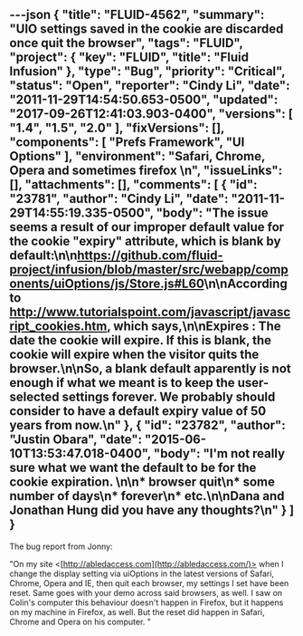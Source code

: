 ---json
{
  "title": "FLUID-4562",
  "summary": "UIO settings saved in the cookie are discarded once quit the browser",
  "tags": "FLUID",
  "project": {
    "key": "FLUID",
    "title": "Fluid Infusion"
  },
  "type": "Bug",
  "priority": "Critical",
  "status": "Open",
  "reporter": "Cindy Li",
  "date": "2011-11-29T14:54:50.653-0500",
  "updated": "2017-09-26T12:41:03.903-0400",
  "versions": [
    "1.4",
    "1.5",
    "2.0"
  ],
  "fixVersions": [],
  "components": [
    "Prefs Framework",
    "UI Options"
  ],
  "environment": "Safari, Chrome, Opera and sometimes firefox&#x20;\n",
  "issueLinks": [],
  "attachments": [],
  "comments": [
    {
      "id": "23781",
      "author": "Cindy Li",
      "date": "2011-11-29T14:55:19.335-0500",
      "body": "The issue seems a result of our improper default value for the cookie \"expiry\" attribute, which is blank by default:\n\n<https://github.com/fluid-project/infusion/blob/master/src/webapp/components/uiOptions/js/Store.js#L60>\n\nAccording to <http://www.tutorialspoint.com/javascript/javascript_cookies.htm>, which says,\n\nExpires : The date the cookie will expire. If this is blank, the cookie will expire when the visitor quits the browser.\n\nSo, a blank default apparently is not enough if what we meant is to keep the user-selected settings forever. We probably should consider to have a default expiry value of 50 years from now.\n"
    },
    {
      "id": "23782",
      "author": "Justin Obara",
      "date": "2015-06-10T13:53:47.018-0400",
      "body": "I'm not really sure what we want the default to be for the cookie expiration.&#x20;\n\n* browser quit\n* some number of days\n* forever\n* etc.\n\nDana and Jonathan Hung did you have any thoughts?\n"
    }
  ]
}
---
The bug report from Jonny:

"On my site <[http://abledaccess.com](http://abledaccess.com/)> when I change the display setting via uiOptions in the latest versions of Safari, Chrome, Opera and IE, then quit each browser, my settings I set have been reset. Same goes with your demo across said browsers, as well. I saw on Colin's computer this behaviour doesn't happen in Firefox, but it happens on my machine in Firefox, as well. But the reset did happen in Safari, Chrome and Opera on his computer. "

        